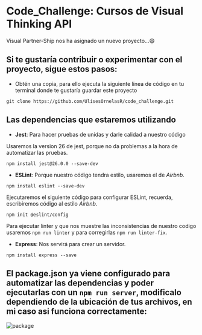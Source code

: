 # Code_Challenge: Cursos de Visual Thinking API

Visual Partner-Ship nos ha asignado un nuevo proyecto...😄

## Si te gustaría contribuir o experimentar con el proyecto, sigue estos pasos:

- Obtén una copia, para ello ejecuta la siguiente línea de código en tu terminal donde te gustaría guardar este proyecto

```
git clone https://github.com/UlisesOrnelasR/code_challenge.git
```

## Las dependencias que estaremos utilizando

- **Jest**: Para hacer pruebas de unidas y darle calidad a nuestro código

Usaremos la version 26 de jest, porque no da problemas a la hora de automatizar las pruebas.
```
npm install jest@26.0.0 --save-dev
```

- **ESLint**: Porque nuestro código tendra estilo, usaremos el de *Airbnb*.

```
npm install eslint --save-dev
```

Ejecutaremos el siguiente código para configurar ESLint, recuerda, escribiremos código al estilo *Airbnb*.

```
npm init @eslint/config

```

Para ejecutar linter y que nos muestre las inconsistencias de nuestro codigo usaremos `npm run linter` y para corregirlas `npm run linter-fix`.

- **Express**: Nos servirá para crear un servidor.

```
npm install express --save
```

## El package.json ya viene configurado para automatizar las dependencias y poder ejecutarlas con un `npm run server`, modificalo dependiendo de la ubicación de tus archivos, en mi caso asi funciona correctamente:

![package](https://user-images.githubusercontent.com/99143567/167772273-c5d4b207-4a85-4571-bbd4-3cafca8cb4d3.JPG)




